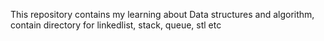 This repository contains my learning about Data structures and algorithm, contain directory for linkedlist, stack, queue, stl etc

